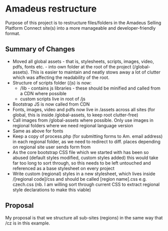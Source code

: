 # Amadeus restructure

Purpose of this project is to restructure files/folders in the Amadeus Selling Platform Connect site(s) into a more manageable and developer-friendly format.

## Summary of Changes

- Moved all global assets - that is, stylesheets, scripts, images, video, pdfs, fonts etc. - into own folder at the root of the project (/global-assets). This is easier to maintain and neatly stows away a lot of clutter which was affecting the readability of the root.
- Structure of scripts folder (/js) is now:
    - /lib - contains js libraries - these should be minified and called from a CDN where possible
    - custom scripts live in root of /js
- Bootstrap JS is now called from CDN
- Fonts, images, video and pdfs now live in /assets across all sites (for global, this is inside /global-assets, to keep root clutter-free)
- Call images from /global-assets where possible. Only use images in regional folders where we need regional language version
- Same as above for fonts
- Keep a copy of process.php (for submitting forms to Am. email address) in each regional folder, as we need to redirect to diff. places depending on regional site user sends form from
- As the core bootstrap CSS file which we started with has been so abused (default styles modified, custom styles added) this would take far too long to sort through, so this needs to be left untouched and referenced as a base stylesheet on every project
- Write custom (regional) styles in a new stylesheet, which lives inside /[regional code]/css and should be called [region name].css e.g. czech.css (nb. I am willing sort through current CSS to extract regional style declarations to make this viable)

## Proposal

My proposal is that we structure all sub-sites (regions) in the same way that /cz is in this example.